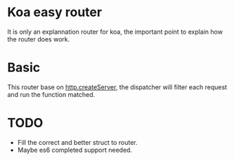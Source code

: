# Koa easy router
It is only an explannation router for koa, the important point to explain how the router does work.

# Basic
This router base on [http.createServer](https://nodejs.org/dist/latest-v7.x/docs/api/http.html#http_http_createserver_requestlistener), the dispatcher will filter each request and run the function matched.

# TODO
+ Fill the correct and better struct to router.
+ Maybe es6 completed support needed.
